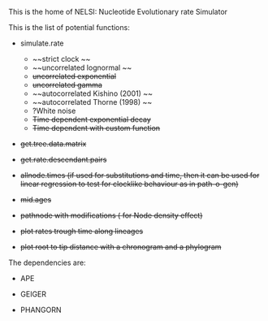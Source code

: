 This is the home of NELSI: Nucleotide Evolutionary rate Simulator

This is the list of potential functions:

- simulate.rate
  - ~~strict clock ~~
  - ~~uncorrelated lognormal ~~
  - ~~uncorrelated exponential~~
  - ~~uncorrelated gamma~~
  - ~~autocorrelated Kishino (2001) ~~
  - ~~autocorrelated Thorne (1998) ~~
  - ?White noise
  - ~~Time dependent exponential decay~~
  - ~~Time dependent with custom function~~

- ~~get.tree.data.matrix~~

- ~~get.rate.descendant.pairs~~

- ~~allnode.times (if used for substitutions and time, then it can be used for linear regression to test for clocklike behaviour as in path-o-gen)~~

- ~~mid.ages~~

- ~~pathnode with modifications ( for Node density effect)~~

- ~~plot rates trough time along lineages~~

- ~~plot root to tip distance with a chronogram and a phylogram~~


The dependencies are:

- APE

- GEIGER

- PHANGORN


